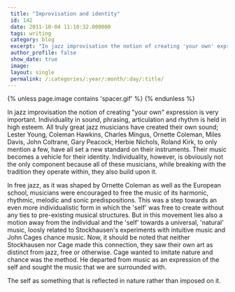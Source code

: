 ```yaml
---
 title: "Improvisation and identity"
 id: 142
 date: 2011-10-04 11:10:32.000000
 tags: writing
 category: blog
 excerpt: "In jazz improvisation the notion of creating 'your own' expression is very important. Individuality in sound, phrasing, articulation and rhythm is held in high esteem. All truly great jazz musicians h..."
 author_profile: false
 show_date: true
 image: 
 layout: single
 permalink: /:categories/:year/:month/:day/:title/
---
```

{% unless page.image contains 'spacer.gif' %}
{% endunless %}

In jazz improvisation the notion of creating "your own" expression is very important. Individuality in sound, phrasing, articulation and rhythm is held in high esteem. All truly great jazz musicians have created their own sound; Lester Young, Coleman Hawkins, Charles Mingus, Ornette Coleman, Miles Davis, John Coltrane, Gary Peacock, Herbie Nichols, Roland Kirk, to only mention a few, have all set a new standard on their instruments. Their music becomes a vehicle for their identity. Individuality, however, is obviously not the only component because all of these musicians, while breaking with the tradition they operate within, they also build upon it.

In free jazz, as it was shaped by Ornette Coleman as well as the European school, musicians were encouraged to free the music of its harmonic, rhythmic, melodic and sonic predispositions. This was a step towards an even more individualistic form in which the 'self' was free to create without any ties to pre-existing musical structures. But in this movement lies also a motion away from the individual and the 'self' towards a universal, 'natural' music, loosly related to Stockhausen's experiments with intuitive music and John Cages chance music. Now, it should be noted that neither Stockhausen nor Cage made this connection, they saw their own art as distinct from jazz, free or otherwise. Cage wanted to imitate nature and chance was the method. He departed from music as an expression of the self and sought the music that we are surrounded with.

The self as something that is reflected in nature rather than imposed on it. 
